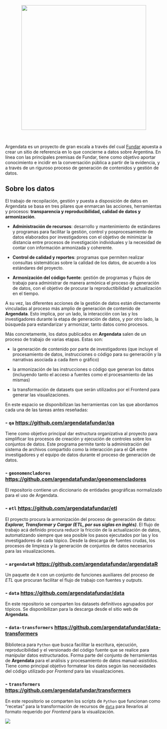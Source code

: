 <div align='center'>
<a href="https://argendata.fund.ar">
  <picture>
    <source media="(prefers-color-scheme: dark)" srcset="https://github.com/user-attachments/assets/080bdfa5-0b90-4d54-855c-314ba2a17214" width="400">
    <source media="(prefers-color-scheme: light)" srcset="https://github.com/user-attachments/assets/c9f824b8-1f0c-4974-b3a1-b545018af549" width="400">
    <img src="argendata.fund.ar"></img>
  </picture>
</a>

&nbsp;
&nbsp;
&nbsp;
</div>

<!-- # Sobre Argendata -->

Argendata es un proyecto de gran escala a través del cual [Fundar](https://github.com/datos-Fundar) apuesta a crear un sitio de referencia en lo que concierne a datos sobre Argentina. En línea con las principales premisas de Fundar, tiene como objetivo aportar conocimiento e incidir en la conversación pública a partir de la evidencia, y a través de  un riguroso proceso  de generación de contenidos y gestión de datos.


## Sobre los datos

El trabajo de recopilación, gestión y puesta a disposición de datos en Argendata se basa en tres pilares que enmarcan las acciones, herramientas y procesos: **transparencia y reproducibilidad, calidad de datos y armonización**.

- **Administración de recursos**: desarrollo y mantenimiento de estándares y programas para facilitar la gestión, control y posprocesamiento de datos elaborados por investigadores con el objetivo de minimizar la distancia entre procesos de investigación individuales y la necesidad de contar con información armonizada y coherente.

- **Control de calidad y reportes**: programas que permiten realizar consultas sistemáticas sobre la calidad de los datos, de acuerdo a los estándares del proyecto.

- **Armonización del código fuente**: gestión de programas y flujos de trabajo para administrar de manera armónica el proceso de generación de datos, con el objetivo de procurar la reproductibilidad y actualización en el tiempo.

A su vez, las diferentes acciones de la gestión de datos están directamente vinculadas al proceso más amplio de generación de contenido de **Argendata**. Esto implica, por un lado, la interacción con las y los investigadores durante la etapa de generación de datos, y por otro lado, la búsqueda  para estandarizar y armonizar, tanto datos como procesos.

Más concretamente, los datos publicados en **Argendata** salen de un proceso de trabajo de varias etapas. Estas son: 

- la generación de contenido por parte de investigadores (que incluye el procesamiento de datos, instrucciones o código para su generación y la narrativas asociada a cada ítem o gráfico)

- la armonización de las instrucciones o código que generan los datos (incluyendo tanto el acceso a fuentes como el procesamiento de las mismas)

- la transformación de datasets que serán utilizados por el Frontend para generar las visualizaciones.


En este espacio se disponibilizan las herramientas con las que abordamos cada una de las tareas antes reseñadas:

### - `qa` https://github.com/argendatafundar/qa 
Tiene como objetivo principal dar estructura organizativa al proyecto para simplificar los procesos de creación y ejecución de controles sobre los conjuntos de datos. Este programa permite tanto la administración del sistema de archivos compartido como la interacción para el _QA_ entre investigadores y el equipo de datos durante el proceso de generación de datos.

### - `geonomencladores` https://github.com/argendatafundar/geonomencladores 
El repositorio contiene un diccionario de entidades geográficas normalizado para el uso de Argendata.  

### - `etl` https://github.com/argendatafundar/etl 
El proyecto procura la armonización del proceso de generación de datos: **_Explorar, Transformar y Cargar (ETL, por sus siglas en inglés)_**. El flujo de trabajo acá definido procura reducir la fricción de la actualización de datos, automatizando siempre que sea posible los pasos ejecutados por las y los investigadores de cada tópico. Desde la descarga de fuentes crudas, los procesos de limpieza y la generación de conjuntos de datos necesarios para las visualizaciones. 
 
### - `argendataR` https://github.com/argendatafundar/argendataR 
Un paquete de `R` con un conjunto de funciones auxiliares del proceso de _ETL_ que procuran facilitar el flujo de trabajo con fuentes y _outputs_.

### - `data` https://github.com/argendatafundar/data 
En este repositorio se comparten los datasets definitivos agrupados por tópicos. Se disponibilizan para la descarga desde el sitio web de **Argendata**.

### - `data-transformers` https://github.com/argendatafundar/data-transformers 
Biblioteca para `Python` que busca facilitar la escritura, ejecución, reproducibilidad y el versionado del código fuente que se realice para manipular datos estructurados. Forma parte del conjunto de herramientas de **Argendata** para el análisis y procesamiento de datos manual-asistidos. Tiene como principal objetivo formatear los datos según las necesidades del código utilizado por _Frontend_ para las visualizaciones. 

### - `transformers` https://github.com/argendatafundar/transformers  
En este repositorio se comparten los scripts de `Python` que funcionan como “recetas” para la transformación de recursos de [`data`](https://github.com/argendatafundar/data) para llevarlos al formato requerido por _Frontend_ para la visualización.  

<a href="https://www.github.com/argendatafundar">
  <picture>
    <source media="(prefers-color-scheme: dark)" srcset="https://github.com/user-attachments/assets/e3b757ac-0e45-491d-bdfa-650960de5a8e">
    <source media="(prefers-color-scheme: light)" srcset="https://github.com/user-attachments/assets/8872fb5a-4ab3-46c7-bbb2-11df9f3698b2">
    <img src="github.com/argendatafundar"></img>
  </picture>
</a>
